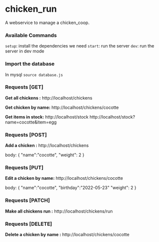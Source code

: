 # chicken_run

A webservice to manage a chicken_coop.

### Available Commands

`setup`: install the dependencies we need
`start`: run the server
`dev`: run the server in dev mode

### Import the database

In mysql `source database.js`

### Requests [GET]

**Get all chickens :**
http://localhost/chickens

**Get chicken by name:**
http://localhost/chickens/cocotte

**Get items in stock:**
http://localhost/stock
http://localhost/stock?name=cocotte&item=egg

### Requests [POST]

**Add a chicken :**
http://localhost/chickens

body:
{
"name":"cocotte",
"weight": 2
}

### Requests [PUT]

**Edit a chicken by name:**
http://localhost/chickens/cocotte

body:
{
"name":"cocotte",
"birthday":"2022-05-23"
"weight": 2
}

### Requests [PATCH]

**Make all chickens run :**
http://localhost/chickens/run

### Requests [DELETE]

**Delete a chicken by name :**
http://localhost/chickens/cocotte
